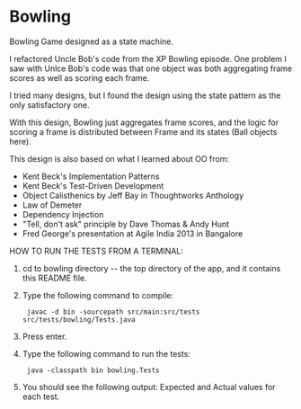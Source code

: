Bowling
=======

Bowling Game designed as a state machine.  

I refactored Uncle Bob's code from the XP Bowling episode.  One problem I saw with Unlce Bob's code was that 
one object was both aggregating frame scores as well as scoring each frame. 

I tried many designs, but I found the design using the state pattern as the only satisfactory one.

With this design, Bowling just aggregates frame scores, and the logic for scoring a frame is distributed
between Frame and its states (Ball objects here).

This design is also based on what I learned about OO from:

- Kent Beck's Implementation Patterns
- Kent Beck's Test-Driven Development
- Object Calisthenics by Jeff Bay in Thoughtworks Anthology
- Law of Demeter
- Dependency Injection
- "Tell, don't ask" principle by Dave Thomas & Andy Hunt
- Fred George's presentation at Agile India 2013 in Bangalore


HOW TO RUN THE TESTS FROM A TERMINAL:

1. cd to bowling directory -- the top directory of the app, and it contains this README file.
2. Type the following command to compile: 

		javac -d bin -sourcepath src/main:src/tests  src/tests/bowling/Tests.java

3. Press enter.
4. Type the following command to run the tests:
	
 		java -classpath bin bowling.Tests

5. You should see the following output: Expected and Actual values for each test.
	